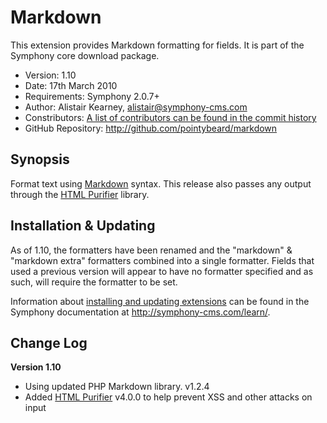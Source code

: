 # Markdown #

This extension provides Markdown formatting for fields.
It is part of the Symphony core download package.

- Version: 1.10
- Date: 17th March 2010
- Requirements: Symphony 2.0.7+
- Author: Alistair Kearney, alistair@symphony-cms.com
- Constributors: [A list of contributors can be found in the commit history](http://github.com/pointybeard/markdown/commits/master)
- GitHub Repository: <http://github.com/pointybeard/markdown>

## Synopsis

Format text using [Markdown](http://daringfireball.net/projects/markdown/) syntax. This release also passes any output through the [HTML Purifier](http://htmlpurifier.org/) library.

## Installation & Updating

As of 1.10, the formatters have been renamed and the "markdown" & "markdown extra" formatters combined into a single formatter. Fields that used a previous version will appear to have no formatter specified and as such, will require the formatter to be set.

Information about [installing and updating extensions](http://symphony-cms.com/learn/tasks/view/install-an-extension/) can be found in the Symphony documentation at <http://symphony-cms.com/learn/>.


## Change Log

**Version 1.10**

- Using updated PHP Markdown library. v1.2.4
- Added [HTML Purifier](http://htmlpurifier.org/) v4.0.0 to help prevent XSS and other attacks on input


